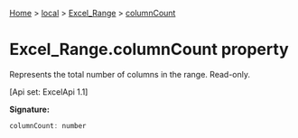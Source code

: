 [Home](./index) &gt; [local](local.md) &gt; [Excel\_Range](local.excel_range.md) &gt; [columnCount](local.excel_range.columncount.md)

# Excel\_Range.columnCount property

Represents the total number of columns in the range. Read-only. 

 \[Api set: ExcelApi 1.1\]

**Signature:**
```javascript
columnCount: number
```
